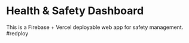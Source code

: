 # Health & Safety Dashboard

This is a Firebase + Vercel deployable web app for safety management.
#redploy
